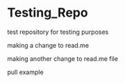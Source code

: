 # Testing_Repo
test repository for testing purposes

making a change to read.me

making another change to read.me file

pull example


